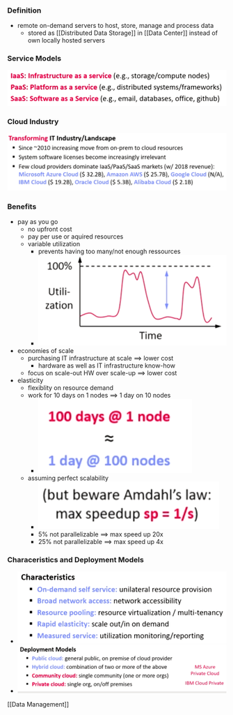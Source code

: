 ### Definition
+ remote on-demand servers to host, store, manage and process data
	+ stored as [[Distributed Data Storage]] in [[Data Center]] instead of own locally hosted servers

### Service Models
![](../../../z_images/Pasted%20image%2020220609180054.png)

### Cloud Industry
![](../../../z_images/Pasted%20image%2020220609180136.png)

### Benefits
+ pay as you go
	+ no upfront cost
	+ pay per use or aquired resources
	+ variable utilization
		+ prevents having too many/not enough ressources
		+ ![](../../../z_images/Pasted%20image%2020220609180508.png)
+ economies of scale
	+ purchasing IT infrastructure at scale ==> lower cost
		+ hardware as well as IT infrastructure know-how
	+ focus on scale-out HW over scale-up ==> lower cost
+ elasticity
	+ flexiblity on resource demand
	+ work for 10 days on 1 nodes ==> 1 day on 10 nodes
		+ ![](../../../z_images/Pasted%20image%2020220609180748.png)
	+ assuming perfect scalability
		+ ![](../../../z_images/Pasted%20image%2020220609180820.png)
		+ 5% not parallelizable ==> max speed up 20x
		+ 25% not parallelizable ==> max speed up 4x

### Characeristics and Deployment Models
+ ![](../../../z_images/Pasted%20image%2020220609181153.png)
+  ![](../../../z_images/Pasted%20image%2020220609181549.png)



[[Data Management]]